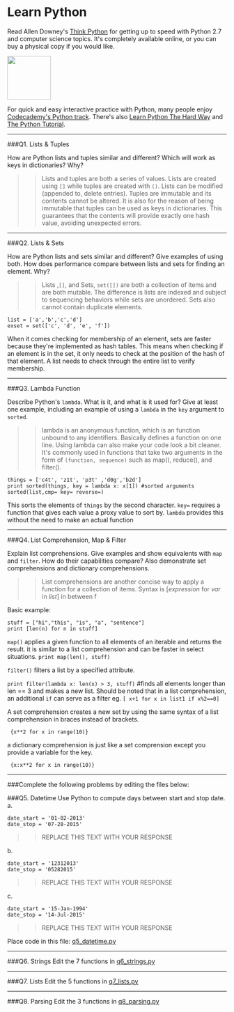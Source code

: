 # Learn Python

Read Allen Downey's [Think Python](http://www.greenteapress.com/thinkpython/) for getting up to speed with Python 2.7 and computer science topics. It's completely available online, or you can buy a physical copy if you would like.

<a href="http://www.greenteapress.com/thinkpython/"><img src="img/think_python.png" style="width: 100px;" target="_blank"></a>

For quick and easy interactive practice with Python, many people enjoy [Codecademy's Python track](http://www.codecademy.com/en/tracks/python). There's also [Learn Python The Hard Way](http://learnpythonthehardway.org/book/) and [The Python Tutorial](https://docs.python.org/2/tutorial/).

---

###Q1. Lists &amp; Tuples

How are Python lists and tuples similar and different? Which will work as keys in dictionaries? Why?

>> Lists and tuples are both a series of values. Lists are created using ```[]``` while tuples are created with ```()```. Lists can be modified (appended to, delete entries). Tuples are immutable and its contents cannot be altered. It is also for the reason of being immutable that tuples can be used as keys in dictionaries. This guarantees that the contents will provide exactly one hash value, avoiding unexpected errors.

---

###Q2. Lists &amp; Sets

How are Python lists and sets similar and different? Give examples of using both. How does performance compare between lists and sets for finding an element. Why?

>> Lists ,`[]`, and Sets, `set([])`  are both a collection of items and are both mutable. The difference is lists are indexed and subject to sequencing behaviors while sets are unordered. Sets also cannot contain duplicate elements.
``` 
list = ['a','b','c','d']
exset = set(['c', 'd', 'e', 'f'])
```
When it comes checking for membership of an element, sets are faster because they're implemented as hash tables. This means when checking if an element is in the set, it only needs to check at the position of the hash of that element. A list needs to check through the entire list to verify membership.

---

###Q3. Lambda Function

Describe Python's `lambda`. What is it, and what is it used for? Give at least one example, including an example of using a `lambda` in the `key` argument to `sorted`.

>> lambda is an anonymous function, which is an function unbound to any identifiers. Basically defines a function on one line. Using lambda can also make your code look a bit cleaner. It's commonly used in functions that take two arguments in the form of `(function, sequence)` such as map(), reduce(), and filter(). 
```
things = ['c4t', 'z1t', 'p3t' ,'d0g','b2d']
print sorted(things, key = lambda x: x[1]) #sorted arguments sorted(list,cmp= key= reverse=)
```
This sorts the elements of `things` by the second character. `key=` requires a function that gives each value a proxy value to sort by. `lambda` provides this without the need to make an actual function

---

###Q4. List Comprehension, Map &amp; Filter

Explain list comprehensions. Give examples and show equivalents with `map` and `filter`. How do their capabilities compare? Also demonstrate set comprehensions and dictionary comprehensions.

>> List comprehensions are another concise way to apply a function for a collection of items. 
Syntax is [*expression* for *var* in *list*] in between f

Basic example:
```
stuff = ["hi","this", "is", "a", "sentence"]
print [len(n) for n in stuff]
```
`map()` applies a given function to all elements of an iterable and returns the result. it is similar to a list comprehension and can be faster in select situations.
`print map(len(), stuff)`

`filter()` filters a list by a specified attribute. 

`print filter(lambda x: len(x) > 3, stuff)` #finds all elements longer than len == 3 and makes a new list. Should be noted that in a list comprehension, an additional `if` can serve as a filter eg. `[ x+1 for x in list1 if x%2==0]`

A set comprehension creates a new set by using the same syntax of a list comprehension in braces instead of brackets.

` {x**2 for x in range(10)}`

a dictionary comprehension is just like a set comprension except you provide a variable for the key.

` {x:x**2 for x in range(10)}`



---

###Complete the following problems by editing the files below:

###Q5. Datetime
Use Python to compute days between start and stop date.   
a.  

```
date_start = '01-02-2013'    
date_stop = '07-28-2015'
```

>> REPLACE THIS TEXT WITH YOUR RESPONSE

b.  
```
date_start = '12312013'  
date_stop = '05282015'  
```

>> REPLACE THIS TEXT WITH YOUR RESPONSE

c.  
```
date_start = '15-Jan-1994'      
date_stop = '14-Jul-2015'  
```

>> REPLACE THIS TEXT WITH YOUR RESPONSE  

Place code in this file: [q5_datetime.py](python/q5_datetime.py)

---

###Q6. Strings
Edit the 7 functions in [q6_strings.py](python/q6_strings.py)

---

###Q7. Lists
Edit the 5 functions in [q7_lists.py](python/q7_lists.py)

---

###Q8. Parsing
Edit the 3 functions in [q8_parsing.py](python/q8_parsing.py)





